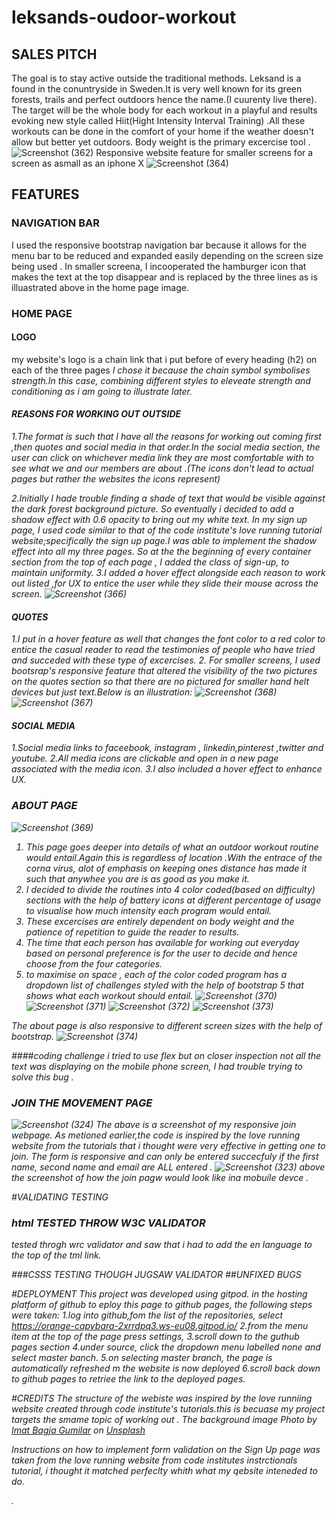 # leksands-oudoor-workout
## SALES PITCH
The goal is to stay active outside the traditional methods.
Leksand is a found in the conuntryside in Sweden.It is very well known for its green forests, trails and perfect outdoors hence the name.(I cuurenty live there).
The target will be the whole body for each workout in a playful and results evoking new style called Hiit(Hight Intensity Interval Training) .All these workouts can be done in the comfort of your home if  the weather doesn't allow but better yet outdoors.
Body weight is the primary excercise tool .
 ![Screenshot (362)](https://user-images.githubusercontent.com/83753891/136630706-94b7d235-df01-4775-b18e-e4d3c9ee5cd2.png)
 Responsive website feature for smaller screens for a screen as asmall as an iphone X
 ![Screenshot (364)](https://user-images.githubusercontent.com/83753891/136631475-0164689c-524f-4e22-b8f9-63385f2ddc3b.png)

## FEATURES
### NAVIGATION BAR
I used the responsive bootstrap navigation bar because it allows for the menu bar to be reduced and expanded easily depending on the screen size being used .
In  smaller screena, I incooperated the hamburger icon that makes the text at the top disappear and is replaced by the three lines as is illuastrated above in the home page image.
### HOME PAGE
#### LOGO
my website's logo is a chain link that i put before of every heading (h2) on each of the three pages <i class="fas fa-link">
I chose it because the chain symbol symbolises strength.In this case, combining different styles to eleveate strength and conditioning  as i am going to illustrate later.
#### REASONS FOR WORKING OUT OUTSIDE
1.The format is such that I have all the reasons for working out coming first ,then quotes and social media in that order.In the social media section, the user can click on whichever media link they are most comfortable with to see what we and our members are about .(The icons don't lead to actual pages but rather the websites the icons represent)
 
 2.Initially I hade trouble finding a shade of text that would be visible against the dark forest background picture. So eventually i decided to add a  shadow effect with 0.6 opacity to bring out my white text. In my sign up page, I  used code similar to that of the code institute's love running tutorial website;specifically the sign up page.I  was able to implement the shadow effect into all my three pages.
 So at the the beginning of every container section from  the top of each page , I added the class of sign-up, to maintain uniformity.
 3.I added a hover effect alongside each reason to work out listed ,for UX to entice the user while they slide their mouse across the screen.
 ![Screenshot (366)](https://user-images.githubusercontent.com/83753891/136632397-f0f25260-faa7-4cca-aaeb-ace1bd48ce43.png)
 
 #### QUOTES
1.I put in a hover feature as well that changes the font color to a red color to entice the casual reader to read the testimonies of people who have tried and succeded with these type of excercises.
 2. For smaller screens, I used bootsrap's responsive feature that altered the  visibility  of the two pictures on the quotes section so that there are no pictured for smaller hand helt devices but  just text.Below is an illustration:
 ![Screenshot (368)](https://user-images.githubusercontent.com/83753891/136633353-b74521b8-8a89-4cc6-bbf5-f86f102adf68.png)
![Screenshot (367)](https://user-images.githubusercontent.com/83753891/136633379-5638d2de-f70b-4941-9c72-48612e017e43.png)

 #### SOCIAL MEDIA
 1.Social media links to
 faceebook, instagram , linkedin,pinterest ,twitter  and youtube.
 2.All media icons are clickable and open in a new page associated with the media icon.
 3.I also included a hover effect to enhance UX.
 
### ABOUT PAGE
 ![Screenshot (369)](https://user-images.githubusercontent.com/83753891/136634194-33a2ae53-fe3f-4cfe-901e-db6570a515df.png)
 
1. This page goes deeper into details of what an outdoor workout routine would entail.Again this is regardless of location .With the entrace of the corna virus, alot of emphasis on keeping ones distance has made it such that anywhee you are is as good as you make it.
 2. I decided to divide the routines into 4 color coded(based on difficulty) sections with the help of battery icons at different percentage of usage to visualise how much intensity each program would entail.
 3. These excercises are entirely dependent on body weight and the patience of repetition to  guide the reader to results.
 4. The time that each person has available for working out everyday based on personal preference is for the user to decide and hence choose from the four categories.
5. to maximise on space , each of the color coded program has a dropdown list of challenges styled with the help of bootstrap 5 that shows what each workout should entail.
 ![Screenshot (370)](https://user-images.githubusercontent.com/83753891/136634276-90c6d17a-475e-4b8d-8b44-4f0c3ab25fc1.png)
![Screenshot (371)](https://user-images.githubusercontent.com/83753891/136634287-1f9e0258-bc32-45bd-ab1c-8a6265ba0da2.png)
 ![Screenshot (372)](https://user-images.githubusercontent.com/83753891/136634301-1861fad2-fec6-42e6-ac11-03ec4cc351b0.png)
![Screenshot (373)](https://user-images.githubusercontent.com/83753891/136634316-0d11f3ac-6444-4457-b12d-6c3e4b74984e.png)

 The about page is also responsive to different screen sizes with the help of bootstrap.
 ![Screenshot (374)](https://user-images.githubusercontent.com/83753891/136634467-b80b950b-2f53-4b7a-9aa1-6f0dfdbfa4d4.png)

 ####coding challenge 
 i tried to use flex but on closer inspection not all the text was displaying on the mobile phone screen, I had trouble trying to solve this bug .
 
  ### JOIN THE MOVEMENT PAGE
![Screenshot (324)](https://user-images.githubusercontent.com/83753891/131588066-2beef495-d94a-4d73-b272-9c06a0cdab89.png)
 The abave is a screenshot of my responsive join webpage. As metioned earlier,the code is inspired by the love running website from the tutorials that i thought were very effective  in getting one to join.
 The form is responsive and can only be entered succecfuly if the first name, second name and email are ALL entered .
![Screenshot (323)](https://user-images.githubusercontent.com/83753891/131588088-0a04345b-8981-46c4-80aa-652548f01dd0.png)
 above the screenshot of how the join pagw would look like ina mobuíle devce .


   #VALIDATING TESTING
   ### html TESTED THROW W3C VALIDATOR
   tested throgh wrc validator and saw that i had to add the en language to the top of the tml link.
   
   ###CSSS TESTING THOUGH JUGSAW VALIDATOR
   ##UNFIXED BUGS
   
   #DEPLOYMENT
   This project was developed using gitpod. in the hosting platform of github
   to eploy this page to github pages, the following steps were taken:
   1.log into github,fom the list of the repositories, select https://orange-capybara-2xrrdpq3.ws-eu08.gitpod.io/
   2.from the menu item at the top of the page press settings,
   3.scroll down to the guthub pages section
   4.under source, click the dropdown menu labelled none and select master banch.
   5.on selecting master branch, the page is automatically refreshed m the website is now deployed
   6.scroll back down to github pages to retriee the link to the deployed pages.
  

 
 #CREDITS
 The structure of the webiste was inspired by the love runniing website created through code institute's tutorials.this is becuase my project targets the smame topic of working out .
 The background image  Photo by <a href="https://unsplash.com/@imatbagjagumilar?utm_source=unsplash&utm_medium=referral&utm_content=creditCopyText">Imat Bagja Gumilar</a> on <a href="https://unsplash.com/s/photos/forest?utm_source=unsplash&utm_medium=referral&utm_content=creditCopyText">Unsplash</a>
  
Instructions on how to implement form validation on the Sign Up page was taken from the love running website from code institutes instrctionals tutorial, i thought it matched perfeclty whith what my qebsite inteneded to do.


.
